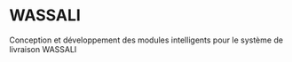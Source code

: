 # WASSALI
Conception et développement des modules intelligents pour le système de livraison WASSALI
